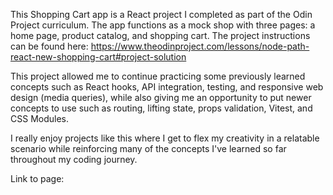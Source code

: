 This Shopping Cart app is a React project I completed as part of the Odin Project curriculum. The app functions as a mock shop with three pages: a home page, product catalog, and shopping cart. The project instructions can be found here: https://www.theodinproject.com/lessons/node-path-react-new-shopping-cart#project-solution

This project allowed me to continue practicing some previously learned concepts such as React hooks, API integration, testing, and responsive web design (media queries), while also giving me an opportunity to put newer concepts to use such as routing, lifting state, props validation, Vitest, and CSS Modules.

I really enjoy projects like this where I get to flex my creativity in a relatable scenario while reinforcing many of the concepts I've learned so far throughout my coding journey. 

Link to page:
